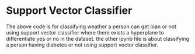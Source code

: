 # Support Vector Classifier
The above code is for classifying weather a person can get loan or not using support vector classifier where there exists a hyperplane to differentiate yes or no in the dataset.
the other ipynb file is about classifying a person having diabetes or not using support vector classifier.
